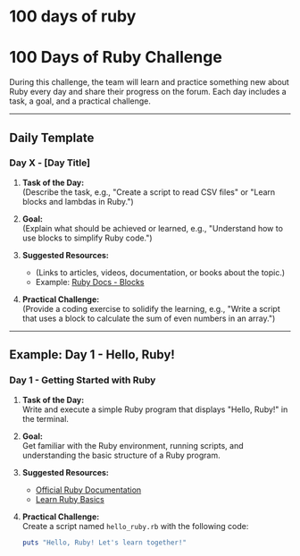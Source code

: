 # 100 days of ruby


# 100 Days of Ruby Challenge

During this challenge, the team will learn and practice something new about Ruby every day and share their progress on the forum. Each day includes a task, a goal, and a practical challenge.

---

## **Daily Template**

### **Day X - [Day Title]**
1. **Task of the Day:**  
   (Describe the task, e.g., "Create a script to read CSV files" or "Learn blocks and lambdas in Ruby.")

2. **Goal:**  
   (Explain what should be achieved or learned, e.g., "Understand how to use blocks to simplify Ruby code.")

3. **Suggested Resources:**  
   - (Links to articles, videos, documentation, or books about the topic.)  
   - Example: [Ruby Docs - Blocks](https://ruby-doc.org/core-3.1.0/doc/syntax/calling_methods_rdoc.html#label-Blocks)

4. **Practical Challenge:**  
   (Provide a coding exercise to solidify the learning, e.g., "Write a script that uses a block to calculate the sum of even numbers in an array.")

---

## **Example: Day 1 - Hello, Ruby!**

### **Day 1 - Getting Started with Ruby**
1. **Task of the Day:**  
   Write and execute a simple Ruby program that displays "Hello, Ruby!" in the terminal.

2. **Goal:**  
   Get familiar with the Ruby environment, running scripts, and understanding the basic structure of a Ruby program.

3. **Suggested Resources:**  
   - [Official Ruby Documentation](https://www.ruby-lang.org/en/documentation/)  
   - [Learn Ruby Basics](https://www.codecademy.com/learn/learn-ruby)

4. **Practical Challenge:**  
   Create a script named `hello_ruby.rb` with the following code:  
   ```ruby
   puts "Hello, Ruby! Let's learn together!"
   ```

